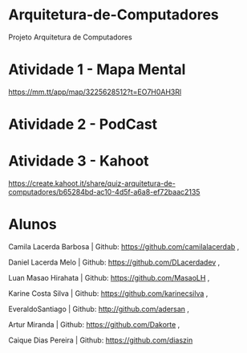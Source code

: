 # Arquitetura-de-Computadores
Projeto Arquitetura de Computadores
# Atividade 1 - Mapa Mental 
https://mm.tt/app/map/3225628512?t=EO7H0AH3Rl
# Atividade 2 - PodCast

# Atividade 3 - Kahoot
https://create.kahoot.it/share/quiz-arquitetura-de-computadores/b65284bd-ac10-4d5f-a6a8-ef72baac2135
# Alunos 
Camila Lacerda Barbosa | Github: https://github.com/camilalacerdab ,

Daniel Lacerda Melo | Github: https://github.com/DLacerdadev ,

Luan Masao Hirahata | Github: https://github.com/MasaoLH ,

Karine Costa Silva | Github: https://github.com/karinecsilva ,

EveraldoSantiago | Github: http://github.com/adersan ,

Artur Miranda | Github: https://github.com/Dakorte ,

Caique Dias Pereira | Github: https://github.com/diaszin
